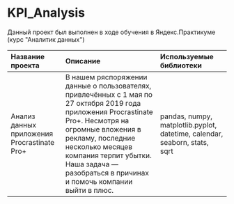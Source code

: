 # KPI_Analysis
Данный проект был выполнен в ходе обучения в Яндекс.Практикуме (курс "Аналитик данных")

| Название проекта              | Описание           | Используемые библиотеки                     |
| :-------------------- | :---------------------- |:---------------------------|
| Анализ данных приложения Procrastinate Pro+  |В нашем ряспоряжении данные о пользователях, привлечённых с 1 мая по 27 октября 2019 года приложения Procrastinate Pro+. Несмотря на огромные вложения в рекламу, последние несколько месяцев компания терпит убытки. Наша задача — разобраться в причинах и помочь компании выйти в плюс. | pandas, numpy, matplotlib.pyplot, datetime, calendar, seaborn, stats, sqrt |
